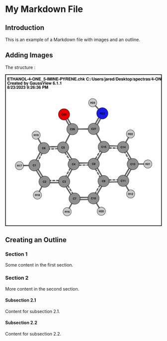 # My Markdown File

## Introduction

This is an example of a Markdown file with images and an outline.

## Adding Images

The structure :

![SVG Image](4-ONE_5-IMINE-PYRENE.svg)

## Creating an Outline

### Section 1

Some content in the first section.

### Section 2

More content in the second section.

#### Subsection 2.1

Content for subsection 2.1.

#### Subsection 2.2

Content for subsection 2.2.
